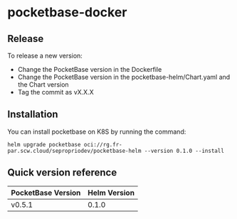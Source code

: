 # pocketbase-docker

## Release

To release a new version:

- Change the PocketBase version in the Dockerfile
- Change the PocketBase version in the pocketbase-helm/Chart.yaml and the Chart version
- Tag the commit as vX.X.X

## Installation

You can install pocketbase on K8S by running the command:

`helm upgrade pocketbase oci://rg.fr-par.scw.cloud/sepropriodev/pocketbase-helm --version 0.1.0 --install`

## Quick version reference

| PocketBase Version | Helm Version |
|--------------------|--------------|
| v0.5.1             | 0.1.0        |